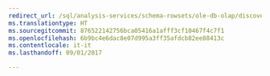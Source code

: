 ```yaml
---
redirect_url: /sql/analysis-services/schema-rowsets/ole-db-olap/discover-instances-rowset
ms.translationtype: HT
ms.sourcegitcommit: 876522142756bca05416a1afff3cf10467f4c7f1
ms.openlocfilehash: 6b9bc4e6dac8e07d995a3ff35afdcb82ee88413c
ms.contentlocale: it-it
ms.lasthandoff: 09/01/2017

---
```


